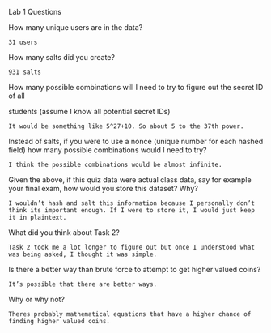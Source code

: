 Lab 1 Questions

How many unique users are in the data?

	31 users
 
How many salts did you create?

	931 salts
 
How many possible combinations will I need to try to figure out the secret ID of all 

students (assume I know all potential secret IDs)

	It would be something like 5^27+10. So about 5 to the 37th power.
 
Instead of salts, if you were to use a nonce (unique number for each hashed field) how many possible combinations would I need to try?

	I think the possible combinations would be almost infinite.

Given the above, if this quiz data were actual class data, say for example your final exam, how would you store this dataset? Why?

	I wouldn’t hash and salt this information because I personally don’t think its important enough. If I were to store it, I would just keep it in plaintext.

What did you think about Task 2?

	Task 2 took me a lot longer to figure out but once I understood what was being asked, I thought it was simple.
 
Is there a better way than brute force to attempt to get higher valued coins?

	It’s possible that there are better ways.

Why or why not?

	Theres probably mathematical equations that have a higher chance of finding higher valued coins.

